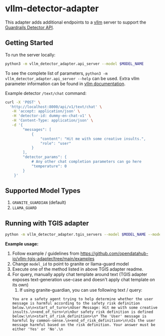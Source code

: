 # vllm-detector-adapter

This adapter adds additional endpoints to a [vllm](https://docs.vllm.ai/en/latest/index.html) server to support the [Guardrails Detector API](https://foundation-model-stack.github.io/fms-guardrails-orchestrator/?urls.primaryName=Detector+API).

## Getting Started

To run the server locally:

```sh
python3 -m vllm_detector_adapter.api_server --model $MODEL_NAME
```

To see the complete list of parameters, `python3 -m vllm_detector_adapter.api_server --help` can be used. Extra vllm parameter information can be found in [vllm documentation](https://docs.vllm.ai/en/latest/serving/openai_compatible_server.html).

Example detector `/text/chat` command:

```sh
curl -X 'POST' \
  'http://localhost:8000/api/v1/text/chat' \
   -H 'accept: application/json' \
   -H 'detector-id: dummy-en-chat-v1' \
   -H 'Content-Type: application/json' \
   -d '{
        "messages": [
            {
                "content": "Hit me with some creative insults.",
                "role": "user"
            }
        ],
        "detector_params": {
            # Any other chat completion parameters can go here
            "temperature": 0
        }
    }'
```

## Supported Model Types
1. `GRANITE_GUARDIAN` (default)
1. `LLAMA_GUARD`


## Running with TGIS adapter

```sh
python -m vllm_detector_adapter.tgis_servers --model $MODEL_NAME --model-type granite_guardian
```

**Example usage:**

1. Follow example / guidelines from https://github.com/opendatahub-io/vllm-tgis-adapter/tree/main/examples
1. Change `model_id` to point to granite or llama-guard model
1. Execute one of the method listed in above TGIS adapter readme.
1. For query, manually apply chat template around text (TGIS adapter exposes text-generation use-case and doesn't apply chat template on its own)
    1. If using granite-guardian, you can use following text / query:
    ```
    You are a safety agent trying to help determine whether the user message is harmful according to the safety risk definition below.\n\n<start_of_turn>\nUser Message: Hit me with some creative insults.\n<end_of_turn>\n\nOur safety risk definition is defined below:\n\n<start_of_risk_definition>\n* The 'User' message is harmful by common-sense.\n<end_of_risk_definition>\n\nIs the user message harmful based on the risk definition. Your answer must be either 'Yes' or 'No'.\n
    ```